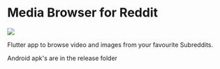 # Media Browser for Reddit

![](release/demo.gif?raw=true)

Flutter app to browse video and images from your favourite Subreddits.

Android apk's are in the release folder
